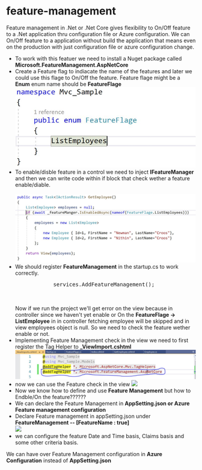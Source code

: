 # feature-management

<p>
    Feature management in .Net or .Net Core gives flexibility to On/Off feature to a .Net application thru configuration file or Azure configuration. We can On/Off feature to a application without build the application that means even on the production with just configuration file or azure configuration change.
</p>
<p>
<ul>
    <li>
        To work with this featuer we need to install a Nuget package called <b>Microsoft.FeatureManagement.AspNetCore</b>
    </li>
    <li>
        Create a Feature flag to indiacate the name of the features and later we could use this flage to On/Off the feature.
        Feature flage might be a <b>Enum</b> enum name should be <b>FeatureFlage</b> <br>
        <img src=".\images\enum.JPG">
        <br>
    </li>
    <li>
        To enable/disble feature in a control we need to inject <b>IFeatureManager</b> and then we can write code within if block that check wether a feature enable/diable. <br><br>
        <img src=".\images\Feature_Check_Controller.JPG"><br>
    </li>
    <li>
        We should register <b>FeatureManagement</b> in the startup.cs to work correctly.
        <pre>
            services.AddFeatureManagement();
        </pre>
        <br>
        Now if we run the project we'll get error on the view because in controller since we haven't yet enable or On the <b>FeatureFlage -&gt; ListEmployee</b> in in controller fetching employee will be skipped and in view employees object is null.
        So we need to check the feature wether enable or not.
    </li>
    <li>
        Implementing Feature Management check in the view we need to first register the Tag Helper to <b>_ViewImport.cshtml</b>
        <img src=".\images\FeatureManagement_TagHelper_Import.JPG">
    </li>
    <li>
        now we can use the Feature check in the view
        <img src="Feature_Check_in_View.JPG">
    </li>
    <li>
        Now we know how to define and use <b>Feature Management</b> but how to Endble/On the feature??????
    </li>
    <li>
        We can declare the Feature Management in <b>AppSetting.json or Azure Feature management configuration</b>
    </li>
    <li>
        Declare Feature management in appSetting.json under <b>FeatureManagement -- [FeatureName : true]</b><br>
        <img src="Enable_Feature_AppSetting.JPG">
    </li>
    <li>
        we can configure the feature Date and Time basis, Claims basis and some other criteria basis.
    </li>
</ul>
    <p>
        We can have over Feature Management configuration in <b>Azure Configuration</b> instead of <b>AppSetting.json</b>
    </p>
</p>
